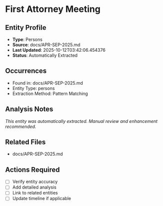 # First Attorney Meeting

## Entity Profile
- **Type**: Persons
- **Source**: docs/APR-SEP-2025.md
- **Last Updated**: 2025-10-12T03:42:06.454376
- **Status**: Automatically Extracted

## Occurrences
- Found in: docs/APR-SEP-2025.md
- Entity Type: persons
- Extraction Method: Pattern Matching

## Analysis Notes
*This entity was automatically extracted. Manual review and enhancement recommended.*

## Related Files
- docs/APR-SEP-2025.md

## Actions Required
- [ ] Verify entity accuracy
- [ ] Add detailed analysis
- [ ] Link to related entities
- [ ] Update timeline if applicable
